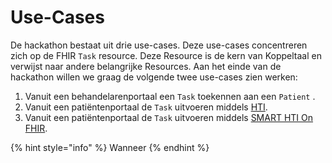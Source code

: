 # Use-Cases

De hackathon bestaat uit drie use-cases. Deze use-cases concentreren zich op de FHIR `Task` resource. Deze Resource is de kern van Koppeltaal en verwijst naar andere belangrijke Resources. Aan het einde van de hackathon willen we graag de volgende twee use-cases zien werken:

1. Vanuit een behandelarenportaal een `Task` toekennen aan een `Patient` .
2. Vanuit een patiëntenportaal de `Task` uitvoeren middels [HTI](../../technische-howto/launchen/).
3. Vanuit een patiëntenportaal de `Task` uitvoeren middels [SMART HTI On FHIR](broken-reference).

{% hint style="info" %}
Wanneer
{% endhint %}
